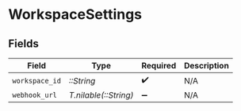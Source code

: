# WorkspaceSettings


## Fields

| Field                 | Type                  | Required              | Description           |
| --------------------- | --------------------- | --------------------- | --------------------- |
| `workspace_id`        | *::String*            | :heavy_check_mark:    | N/A                   |
| `webhook_url`         | *T.nilable(::String)* | :heavy_minus_sign:    | N/A                   |